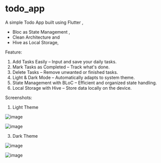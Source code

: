 # todo_app

A simple Todo App built using Flutter , 
- Bloc as State Management , 
- Clean Architecture and 
- Hive as Local Storage,


Feature:
1) Add Tasks Easily – Input and save your daily tasks.
2) Mark Tasks as Completed – Track what's done.
3) Delete Tasks – Remove unwanted or finished tasks.
4) Light & Dark Mode – Automatically adapts to system theme.
5) State Management with BLoC – Efficient and organized state handling.
6) Local Storage with Hive – Store data locally on the device.

Screenshots:

1)  Light Theme
   
![image](https://github.com/user-attachments/assets/fa324010-e0ed-4cb6-b6ad-2c63f3c0a74f)
   
![image](https://github.com/user-attachments/assets/0f739c70-f13f-4a1a-af16-df2e1fb5d8f4)


3) Dark Theme
   
![image](https://github.com/user-attachments/assets/a4146d5c-5ff0-4b98-87dd-a3ef8c8a419f)

![image](https://github.com/user-attachments/assets/eef2cf1b-ad9e-485f-bf2e-2a6e2c35ea12)

